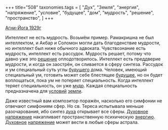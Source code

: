 +++
title="508"
taxonomies.tags = [
 "Дух",
 "Земля",
 "энергия",
 "напряжение",
 "условие",
 "будущее",
 "дом",
 "мудрость",
 "решение",
 "пространство",
]
+++

[Агни-Йога 1929г](/agni/1929)

Интеллект не есть мудрость. Возьмём пример. Рамакришна не был интеллектом, и Акбар и Соломон могли дать благоденствие мудрости, но интеллект был ниже обычного адвоката. Чувствознание есть мудрость, интеллект есть рассудок. Мудрость решает, потому что давно уже это [решение](/tags/решение) оплодотворилось. Интеллект есть преддверие мудрости, и когда он заострён, он сливается в сферу синтеза. Рассудок и ум специальный суть углы [будущего](/tags/[будущее](/tags/будущее)) дома. Человек, имеющий специальный ум, готовить может себе блестящее [будущее](/tags/будущее), но он будет воплощаться, пока ум не потеряет специальность. Когда интеллект теряет специальность, он уже [мудр](/tags/мудрость). Каждая специальность предназначена для [условий](/tags/условие) [земли](/tags/Земля).   

Даже известный вам композитор поражён, насколько его симфонии не отвечают симфониям сфер. Но св. Тереса испытывала меньше разочарования, ибо синтез [духа](/tags/Дух) открывает все сферы. [Духовное](/tags/Дух) [напряжение](/tags/напряжение) накапливает пространственную психическую [энергию](/tags/энергия). [Духовное](/tags/Дух) [напряжение](/tags/напряжение) может вести в любые сферы астрала.